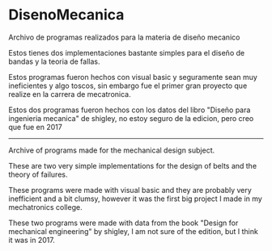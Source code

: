 # DisenoMecanica
Archivo de programas realizados para la materia de diseño mecanico

Estos tienes dos implementaciones bastante simples para el diseño de bandas y la teoria de fallas.

Estos programas fueron hechos con visual basic y seguramente sean muy ineficientes y algo toscos, sin embargo fue el primer gran proyecto que realize en la 
carrera de mecatronica.

Estos dos programas fueron hechos con los datos del libro "Diseño para ingenieria mecanica" de shigley, no  estoy seguro de la edicion, pero creo que fue en 2017

-------------------------------------------------------------
Archive of programs made for the mechanical design subject.

These are two very simple implementations for the design of belts and the theory of failures.

These programs were made with visual basic and they are probably very inefficient and a bit clumsy, however it was the first big project I made in my mechatronics college.

These two programs were made with data from the book "Design for mechanical engineering" by shigley, I am not sure of the edition, but I think it was in 2017.

